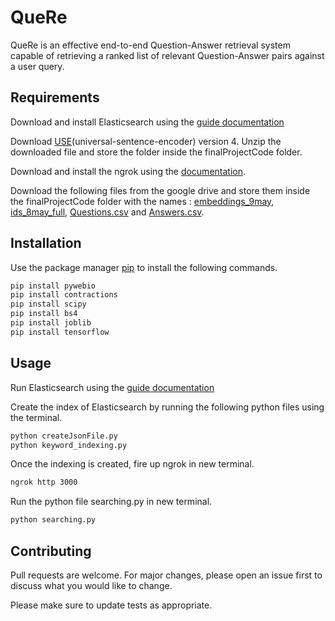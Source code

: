 # QueRe

QueRe is an effective end-to-end Question-Answer retrieval system capable of retrieving a ranked list of relevant Question-Answer pairs against a user query.

## Requirements

Download and install Elasticsearch using the [guide documentation](https://www.elastic.co/guide/en/elasticsearch/reference/current/install-elasticsearch.html)

Download [USE](https://tfhub.dev/google/universal-sentence-encoder/4)(universal-sentence-encoder) version 4. Unzip the downloaded file and store the folder inside the finalProjectCode folder.

Download and install the ngrok using the [documentation](https://ngrok.com/download).

Download the following files from the google drive and store them inside the finalProjectCode folder with the names : 
[embeddings_9may](https://drive.google.com/file/d/1-06E7te5tfqJf4UZfyC8KfT3uiNy0ZGN/view?usp=sharing), 
[ids_8may_full](https://drive.google.com/file/d/1-9a9kbrAMkmAbCRrbfMugs29ZVuLui_u/view?usp=sharing),
[Questions.csv](https://drive.google.com/file/d/1TIb585CWFiH4iFoCFbhAsctuKoxIMiT7/view?usp=sharing) and [Answers.csv](https://drive.google.com/file/d/1vUbqy8_km_SVUt-zN6oTZu7vPCntwx0I/view?usp=sharing).





## Installation

Use the package manager [pip](https://pip.pypa.io/en/stable/) to install the following commands.

```bash
pip install pywebio
pip install contractions
pip install scipy
pip install bs4
pip install joblib
pip install tensorflow
```

## Usage
Run Elasticsearch using the [guide documentation](https://www.elastic.co/guide/en/elasticsearch/reference/current/starting-elasticsearch.html)

Create the index of Elasticsearch by running the following python files using the terminal.

```bash
python createJsonFile.py
python keyword_indexing.py
```

Once the indexing is created, fire up ngrok in new terminal.

```bash
ngrok http 3000

```

Run the python file searching.py in new terminal.
```bash
python searching.py
```

## Contributing
Pull requests are welcome. For major changes, please open an issue first to discuss what you would like to change.

Please make sure to update tests as appropriate.

